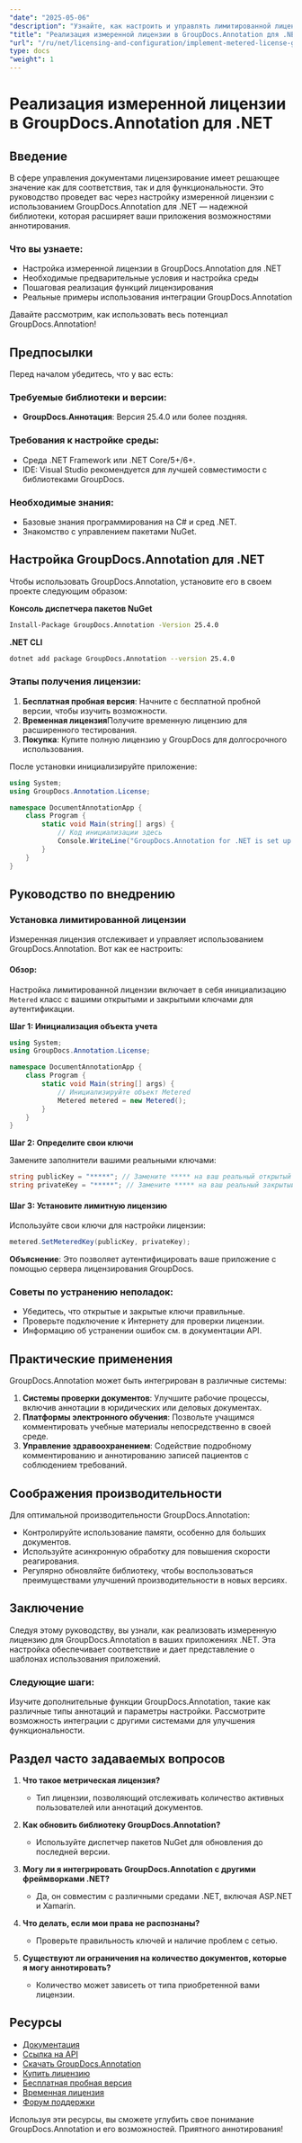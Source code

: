 ```yaml
---
"date": "2025-05-06"
"description": "Узнайте, как настроить и управлять лимитированной лицензией с помощью GroupDocs.Annotation для .NET, гарантируя соответствие требованиям и оптимальную функциональность."
"title": "Реализация измеренной лицензии в GroupDocs.Annotation для .NET&#58; Подробное руководство"
"url": "/ru/net/licensing-and-configuration/implement-metered-license-groupdocs-annotation-net/"
type: docs
"weight": 1
---
```


# Реализация измеренной лицензии в GroupDocs.Annotation для .NET

## Введение

В сфере управления документами лицензирование имеет решающее значение как для соответствия, так и для функциональности. Это руководство проведет вас через настройку измеренной лицензии с использованием GroupDocs.Annotation для .NET — надежной библиотеки, которая расширяет ваши приложения возможностями аннотирования.

### Что вы узнаете:
- Настройка измеренной лицензии в GroupDocs.Annotation для .NET
- Необходимые предварительные условия и настройка среды
- Пошаговая реализация функций лицензирования
- Реальные примеры использования интеграции GroupDocs.Annotation

Давайте рассмотрим, как использовать весь потенциал GroupDocs.Annotation!

## Предпосылки

Перед началом убедитесь, что у вас есть:

### Требуемые библиотеки и версии:
- **GroupDocs.Аннотация**: Версия 25.4.0 или более поздняя.

### Требования к настройке среды:
- Среда .NET Framework или .NET Core/5+/6+.
- IDE: Visual Studio рекомендуется для лучшей совместимости с библиотеками GroupDocs.

### Необходимые знания:
- Базовые знания программирования на C# и сред .NET.
- Знакомство с управлением пакетами NuGet.

## Настройка GroupDocs.Annotation для .NET

Чтобы использовать GroupDocs.Annotation, установите его в своем проекте следующим образом:

**Консоль диспетчера пакетов NuGet**
```bash
Install-Package GroupDocs.Annotation -Version 25.4.0
```

**.NET CLI**
```bash
dotnet add package GroupDocs.Annotation --version 25.4.0
```

### Этапы получения лицензии:
1. **Бесплатная пробная версия**: Начните с бесплатной пробной версии, чтобы изучить возможности.
2. **Временная лицензия**Получите временную лицензию для расширенного тестирования.
3. **Покупка**: Купите полную лицензию у GroupDocs для долгосрочного использования.

После установки инициализируйте приложение:

```csharp
using System;
using GroupDocs.Annotation.License;

namespace DocumentAnnotationApp {
    class Program {
        static void Main(string[] args) {
            // Код инициализации здесь
            Console.WriteLine("GroupDocs.Annotation for .NET is set up!");
        }
    }
}
```

## Руководство по внедрению

### Установка лимитированной лицензии

Измеренная лицензия отслеживает и управляет использованием GroupDocs.Annotation. Вот как ее настроить:

#### Обзор:
Настройка лимитированной лицензии включает в себя инициализацию `Metered` класс с вашими открытыми и закрытыми ключами для аутентификации.

**Шаг 1: Инициализация объекта учета**

```csharp
using System;
using GroupDocs.Annotation.License;

namespace DocumentAnnotationApp {
    class Program {
        static void Main(string[] args) {
            // Инициализируйте объект Metered
            Metered metered = new Metered();
        }
    }
}
```

**Шаг 2: Определите свои ключи**

Замените заполнители вашими реальными ключами:

```csharp
string publicKey = "*****"; // Замените ***** на ваш реальный открытый ключ.
string privateKey = "*****"; // Замените ***** на ваш реальный закрытый ключ.
```

#### Шаг 3: Установите лимитную лицензию

Используйте свои ключи для настройки лицензии:

```csharp
metered.SetMeteredKey(publicKey, privateKey);
```

**Объяснение**: Это позволяет аутентифицировать ваше приложение с помощью сервера лицензирования GroupDocs.

### Советы по устранению неполадок:
- Убедитесь, что открытые и закрытые ключи правильные.
- Проверьте подключение к Интернету для проверки лицензии.
- Информацию об устранении ошибок см. в документации API.

## Практические применения

GroupDocs.Annotation может быть интегрирован в различные системы:

1. **Системы проверки документов**: Улучшите рабочие процессы, включив аннотации в юридических или деловых документах.
2. **Платформы электронного обучения**: Позвольте учащимся комментировать учебные материалы непосредственно в своей среде.
3. **Управление здравоохранением**: Содействие подробному комментированию и аннотированию записей пациентов с соблюдением требований.

## Соображения производительности

Для оптимальной производительности GroupDocs.Annotation:
- Контролируйте использование памяти, особенно для больших документов.
- Используйте асинхронную обработку для повышения скорости реагирования.
- Регулярно обновляйте библиотеку, чтобы воспользоваться преимуществами улучшений производительности в новых версиях.

## Заключение

Следуя этому руководству, вы узнали, как реализовать измеренную лицензию для GroupDocs.Annotation в ваших приложениях .NET. Эта настройка обеспечивает соответствие и дает представление о шаблонах использования приложений.

### Следующие шаги:
Изучите дополнительные функции GroupDocs.Annotation, такие как различные типы аннотаций и параметры настройки. Рассмотрите возможность интеграции с другими системами для улучшения функциональности.

## Раздел часто задаваемых вопросов

1. **Что такое метрическая лицензия?**
   - Тип лицензии, позволяющий отслеживать количество активных пользователей или аннотаций документов.

2. **Как обновить библиотеку GroupDocs.Annotation?**
   - Используйте диспетчер пакетов NuGet для обновления до последней версии.

3. **Могу ли я интегрировать GroupDocs.Annotation с другими фреймворками .NET?**
   - Да, он совместим с различными средами .NET, включая ASP.NET и Xamarin.

4. **Что делать, если мои права не распознаны?**
   - Проверьте правильность ключей и наличие проблем с сетью.

5. **Существуют ли ограничения на количество документов, которые я могу аннотировать?**
   - Количество может зависеть от типа приобретенной вами лицензии.

## Ресурсы
- [Документация](https://docs.groupdocs.com/annotation/net/)
- [Ссылка на API](https://reference.groupdocs.com/annotation/net/)
- [Скачать GroupDocs.Annotation](https://releases.groupdocs.com/annotation/net/)
- [Купить лицензию](https://purchase.groupdocs.com/buy)
- [Бесплатная пробная версия](https://releases.groupdocs.com/annotation/net/)
- [Временная лицензия](https://purchase.groupdocs.com/temporary-license/)
- [Форум поддержки](https://forum.groupdocs.com/c/annotation/)

Используя эти ресурсы, вы сможете углубить свое понимание GroupDocs.Annotation и его возможностей. Приятного аннотирования!